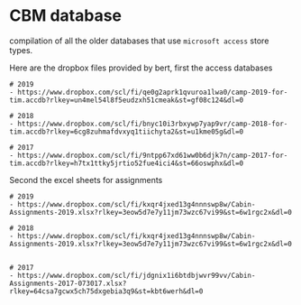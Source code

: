 # CBM database

compilation of all the older databases that use `microsoft access` store types.

Here are the dropbox files provided by bert, first the access databases

```
# 2019
- https://www.dropbox.com/scl/fi/qe0g2aprk1qvuroa1lwa0/camp-2019-for-tim.accdb?rlkey=un4mel54l8f5eudzxh51cmeak&st=gf08c124&dl=0

# 2018
- https://www.dropbox.com/scl/fi/bnyc10i3rbxywp7yap9vr/camp-2018-for-tim.accdb?rlkey=6cg8zuhmafdvxyq1tiichyta2&st=u1kme05g&dl=0

# 2017
- https://www.dropbox.com/scl/fi/9ntpp67xd61ww0b6djk7n/camp-2017-for-tim.accdb?rlkey=h7tx1ttky5jrtio52fue4ici4&st=66oswphx&dl=0
```

Second the excel sheets for assignments

```
# 2019
- https://www.dropbox.com/scl/fi/kxqr4jxed13g4nnnswp8w/Cabin-Assignments-2019.xlsx?rlkey=3eow5d7e7y11jm73wzc67vi99&st=6w1rgc2x&dl=0

# 2018
- https://www.dropbox.com/scl/fi/kxqr4jxed13g4nnnswp8w/Cabin-Assignments-2019.xlsx?rlkey=3eow5d7e7y11jm73wzc67vi99&st=6w1rgc2x&dl=0


# 2017
- https://www.dropbox.com/scl/fi/jdgnix1i6btdbjwvr99vv/Cabin-Assignments-2017-073017.xlsx?rlkey=64csa7gcwx5ch75dxgebia3q9&st=kbt6werh&dl=0
```